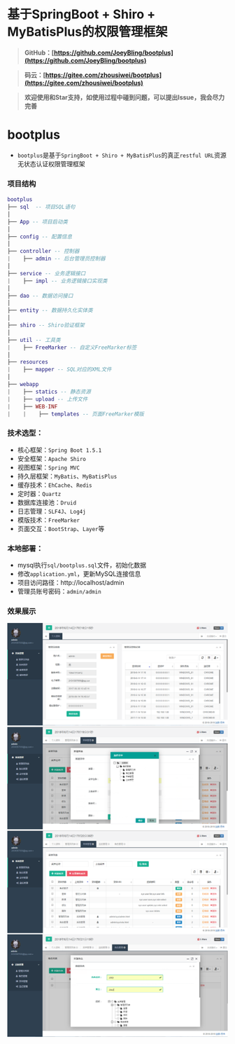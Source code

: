 # 基于SpringBoot + Shiro + MyBatisPlus的权限管理框架

> **GitHub：[https://github.com/JoeyBling/bootplus](https://github.com/JoeyBling/bootplus)**

> **码云：[https://gitee.com/zhousiwei/bootplus](https://gitee.com/zhousiwei/bootplus)**

> **欢迎使用和Star支持，如使用过程中碰到问题，可以提出Issue，我会尽力完善**

# bootplus
- `bootplus`是基于`SpringBoot + Shiro + MyBatisPlus`的真正`restful URL`资源无状态认证权限管理框架

### 项目结构

```lua
bootplus
├── sql  -- 项目SQL语句
│
├── App -- 项目启动类
│
├── config -- 配置信息
│
├── controller -- 控制器
|    ├── admin -- 后台管理员控制器
│
├── service -- 业务逻辑接口
|    ├── impl -- 业务逻辑接口实现类
│
├── dao -- 数据访问接口
│
├── entity -- 数据持久化实体类
│
├── shiro -- Shiro验证框架
│
├── util -- 工具类
|    ├── FreeMarker -- 自定义FreeMarker标签
│
├── resources
|    ├── mapper -- SQL对应的XML文件
│
├── webapp
|    ├── statics -- 静态资源
|    ├── upload -- 上传文件
|    ├── WEB-INF
|    |    ├── templates -- 页面FreeMarker模版
```

### 技术选型：
- 核心框架：`Spring Boot 1.5.1`
- 安全框架：`Apache Shiro`
- 视图框架：`Spring MVC`
- 持久层框架：`MyBatis`、`MyBatisPlus`
- 缓存技术：`EhCache`、`Redis`
- 定时器：`Quartz`
- 数据库连接池：`Druid`
- 日志管理：`SLF4J`、`Log4j`
- 模版技术：`FreeMarker`
- 页面交互：`BootStrap`、`Layer`等

### 本地部署：
- mysql执行`sql/bootplus.sql`文件，初始化数据
- 修改`application.yml`，更新MySQL连接信息
- 项目访问路径：http://localhost/admin
- 管理员账号密码：`admin/admin`

### 效果展示
![](/images/1.png "个人资料")
![](/images/2.png "新建菜单")
![](/images/3.png "菜单管理")
![](/images/4.png "角色管理")
